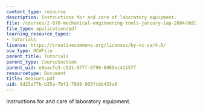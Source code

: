 ```yaml
---
content_type: resource
description: Instructions for and care of laboratory equipment.
file: /courses/2-670-mechanical-engineering-tools-january-iap-2004/8d23a77bb35a7bf17898905fcbb433a0_measure.pdf
file_type: application/pdf
learning_resource_types:
- Tutorials
license: https://creativecommons.org/licenses/by-nc-sa/4.0/
ocw_type: OCWFile
parent_title: Tutorials
parent_type: CourseSection
parent_uid: e8eacfe3-c521-977f-9f90-6985ec41157f
resourcetype: Document
title: measure.pdf
uid: 8d23a77b-b35a-7bf1-7898-905fcbb433a0
---
```

Instructions for and care of laboratory equipment.